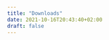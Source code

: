```yaml
---
title: "Downloads"
date: 2021-10-16T20:43:40+02:00
draft: false
---
```


<p align ="center">
<img src="/images/termux/aboutpage.png" alt="">
</p>

<br/>
<br/>

<br/>
